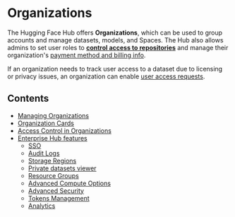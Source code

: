 # Organizations

The Hugging Face Hub offers **Organizations**, which can be used to group accounts and manage datasets, models, and Spaces. The Hub also allows admins to set user roles to [**control access to repositories**](./organizations-security) and manage their organization's [payment method and billing info](https://huggingface.co/pricing).

If an organization needs to track user access to a dataset due to licensing or privacy issues, an organization can enable [user access requests](./datasets-gated).

## Contents

- [Managing Organizations](./organizations-managing)
- [Organization Cards](./organizations-cards)
- [Access Control in Organizations](./organizations-security)
- [Enterprise Hub features](./enterprise-hub)
  - [SSO](./enterprise-sso)
  - [Audit Logs](./audit-logs)
  - [Storage Regions](./storage-regions)
  - [Private datasets viewer](./enterprise-hub-datasets)
  - [Resource Groups](./security-resource-groups)
  - [Advanced Compute Options](./advanced-compute-options)
  - [Advanced Security](./enterprise-hub-advanced-security)
  - [Tokens Management](./enterprise-hub-tokens-management)
  - [Analytics](./enterprise-hub-analytics)
